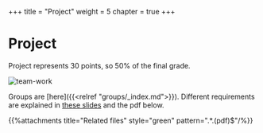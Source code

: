 +++
title = "Project"
weight = 5
chapter = true
+++

# Project

Project represents 30 points, so 50% of the final grade. 

![team-work](https://media.giphy.com/media/l3q2Wl7Wpz09Z5hfi/giphy.gif)

Groups are [here]({{<relref "groups/_index.md">}}). 
Different requirements are explained in [these slides](https://ptds2024.github.io/class/lecture13_project) and the pdf below.

{{%attachments title="Related files" style="green" pattern=".*\.(pdf)$"/%}}
